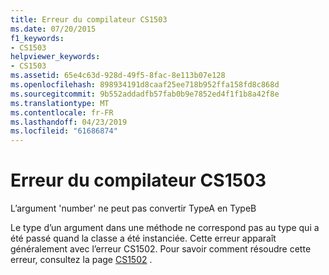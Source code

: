 ```yaml
---
title: Erreur du compilateur CS1503
ms.date: 07/20/2015
f1_keywords:
- CS1503
helpviewer_keywords:
- CS1503
ms.assetid: 65e4c63d-928d-49f5-8fac-8e113b07e128
ms.openlocfilehash: 898934191d8caaf25ee718b952ffa158fd8c868d
ms.sourcegitcommit: 9b552addadfb57fab0b9e7852ed4f1f1b8a42f8e
ms.translationtype: MT
ms.contentlocale: fr-FR
ms.lasthandoff: 04/23/2019
ms.locfileid: "61686874"
---
```

# <a name="compiler-error-cs1503"></a>Erreur du compilateur CS1503
L’argument 'number' ne peut pas convertir TypeA en TypeB  
  
 Le type d’un argument dans une méthode ne correspond pas au type qui a été passé quand la classe a été instanciée. Cette erreur apparaît généralement avec l’erreur CS1502. Pour savoir comment résoudre cette erreur, consultez la page [CS1502](../../csharp/language-reference/compiler-messages/cs1502.md) .
